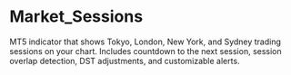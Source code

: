 # Market_Sessions
MT5 indicator that shows Tokyo, London, New York, and Sydney trading sessions on your chart.  Includes countdown to the next session, session overlap detection, DST adjustments, and customizable alerts.
